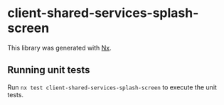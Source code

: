 # client-shared-services-splash-screen

This library was generated with [Nx](https://nx.dev).

## Running unit tests

Run `nx test client-shared-services-splash-screen` to execute the unit tests.
